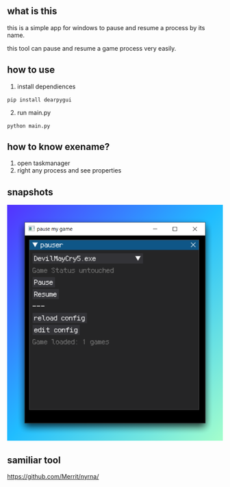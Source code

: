 ## what is this
this is a simple app for windows to pause and resume a process by its name.

this tool can pause and resume a game process very easily.

## how to use
1. install dependiences
```
pip install dearpygui
```
2. run main.py
```
python main.py
```

## how to know exename?

1. open taskmanager
2. right any process and see properties

## snapshots

![snapshot.png](snapshot.png)

## samiliar tool 
https://github.com/Merrit/nyrna/
